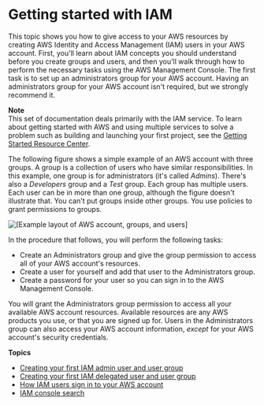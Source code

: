 # Getting started with IAM<a name="getting-started"></a>

This topic shows you how to give access to your AWS resources by creating AWS Identity and Access Management \(IAM\) users in your AWS account\. First, you'll learn about IAM concepts you should understand before you create groups and users, and then you'll walk through how to perform the necessary tasks using the AWS Management Console\. The first task is to set up an administrators group for your AWS account\. Having an administrators group for your AWS account isn't required, but we strongly recommend it\.

**Note**  
This set of documentation deals primarily with the IAM service\. To learn about getting started with AWS and using multiple services to solve a problem such as building and launching your first project, see the [Getting Started Resource Center](https://aws.amazon.com/getting-started/)\.

The following figure shows a simple example of an AWS account with three groups\. A group is a collection of users who have similar responsibilities\. In this example, one group is for administrators \(it's called *Admins*\)\. There's also a *Developers* group and a *Test* group\. Each group has multiple users\. Each user can be in more than one group, although the figure doesn't illustrate that\. You can't put groups inside other groups\. You use policies to grant permissions to groups\.

![\[Example layout of AWS account, groups, and users\]](http://docs.aws.amazon.com/IAM/latest/UserGuide/images/Account_Group_Example.diagram.png)

In the procedure that follows, you will perform the following tasks:
+ Create an Administrators group and give the group permission to access all of your AWS account's resources\.
+ Create a user for yourself and add that user to the Administrators group\.
+ Create a password for your user so you can sign in to the AWS Management Console\.

You will grant the Administrators group permission to access all your available AWS account resources\. Available resources are any AWS products you use, or that you are signed up for\. Users in the Administrators group can also access your AWS account information, *except* for your AWS account's security credentials\.

**Topics**
+ [Creating your first IAM admin user and user group](getting-started_create-admin-group.md)
+ [Creating your first IAM delegated user and user group](getting-started_create-delegated-user.md)
+ [How IAM users sign in to your AWS account](getting-started_how-users-sign-in.md)
+ [IAM console search](console_search.md)